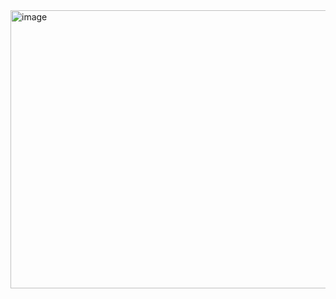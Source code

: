 <img width="801" height="445" alt="image" src="https://github.com/user-attachments/assets/e17c67e6-44b8-4542-a06f-7a36a3ffd0eb" />
